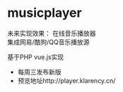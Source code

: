 # musicplayer

未来实现效果： 在线音乐播放器  
集成网易/酷狗/QQ音乐播放源  
  
  
基于PHP vue.js实现  
- 每周三发布新版
- 预览地址http://player.klarency.cn/